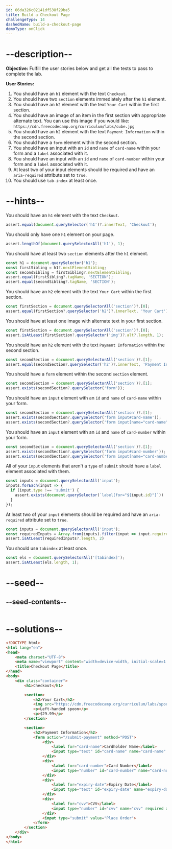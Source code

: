 ```yaml
---
id: 66da326c02141df538f29ba5
title: Build a Checkout Page
challengeType: 14
dashedName: build-a-checkout-page
demoType: onClick
---
```


# --description--

**Objective:** Fulfill the user stories below and get all the tests to pass to complete the lab.

**User Stories:**

1. You should have an `h1` element with the text `Checkout`.
1. You should have two `section` elements immediately after the `h1` element.
1. You should have an `h2` element with the text `Your Cart` within the first section.
1. You should have an image of an item in the first section with appropriate alternate text. You can use this image if you would like: `https://cdn.freecodecamp.org/curriculum/labs/cube.jpg`
1. You should have an `h2` element with the text `Payment Information` within the second section.
1. You should have a `form` element within the second section.
1. You should have an input with an `id` and `name` of `card-name` within your form and a `label` associated with it.
1. You should have an input with an `id` and `name` of `card-number` within your form and a `label` associated with it.
1. At least two of your input elements should be required and have an `aria-required` attribute set to `true`.
1. You should use `tab-index` at least once.

# --hints--

You should have an `h1` element with the text `Checkout`.

```js
assert.equal(document.querySelector('h1')?.innerText, 'Checkout');
```

You should only have one `h1` element on your page.

```js
assert.lengthOf(document.querySelectorAll('h1'), 1);
```

You should have at least two `section` elements after the `h1` element.

```js
const h1 = document.querySelector('h1');
const firstSibling = h1?.nextElementSibling;
const secondSibling = firstSibling?.nextElementSibling;
assert.equal(firstSibling?.tagName, 'SECTION');
assert.equal(secondSibling?.tagName, 'SECTION');
```

You should have an `h2` element with the text `Your Cart` within the first section.

```js
const firstSection = document.querySelectorAll('section')?.[0];
assert.equal(firstSection?.querySelector('h2')?.innerText, 'Your Cart');
```

You should have at least one image with alternate text in your first section.

```js
const firstSection = document.querySelectorAll('section')?.[0];
assert.isAtLeast(firstSection?.querySelector('img')?.alt?.length, 1);
```

You should have an `h2` element with the text `Payment Information` within the second section.

```js
const secondSection = document.querySelectorAll('section')?.[1];
assert.equal(secondSection?.querySelector('h2')?.innerText, 'Payment Information');
```

You should have a `form` element within the second `section` element.

```js
const secondSection = document.querySelectorAll('section')?.[1];
assert.exists(secondSection?.querySelector('form'));
```

You should have an `input` element with an `id` and `name` of `card-name` within your form.

```js
const secondSection = document.querySelectorAll('section')?.[1];
assert.exists(secondSection?.querySelector('form input#card-name'));
assert.exists(secondSection?.querySelector('form input[name="card-name"]'));
```

You should have an `input` element with an `id` and `name` of `card-number` within your form.

```js
const secondSection = document.querySelectorAll('section')?.[1];
assert.exists(secondSection?.querySelector('form input#card-number'));
assert.exists(secondSection?.querySelector('form input[name="card-number"]'));
```

All of your `input` elements that aren't a `type` of `submit` should have a `label` element associated with them.

```js
const inputs = document.querySelectorAll('input');
inputs.forEach(input => {
  if (input.type !== 'submit') {
    assert.exists(document.querySelector(`label[for="${input.id}"]`))
  }
});
```

At least two of your `input` elements should be required and have an `aria-required` attribute set to `true`.

```js
const inputs = document.querySelectorAll('input');
const requiredInputs = Array.from(inputs).filter(input => input.required && input.getAttribute('aria-required') === 'true');
assert.isAtLeast(requiredInputs?.length, 2)
```

You should use `tabindex` at least once.

```js
const els = document.querySelectorAll('[tabindex]');
assert.isAtLeast(els.length, 1);
```

# --seed--

## --seed-contents--

```html

```

# --solutions--

```html
<!DOCTYPE html>
<html lang="en">
<head>
    <meta charset="UTF-8">
    <meta name="viewport" content="width=device-width, initial-scale=1.0">
    <title>Checkout Page</title>
</head>
<body>
    <div class="container">
        <h1>Checkout</h1>

        <section>
            <h2>Your Cart</h2>
            <img src="https://cdn.freecodecamp.org/curriculum/labs/spoon.jpg" alt="Left-handed spoon">
            <p>Left-handed spoon</p>
            <p>$29.99</p>
        </section>

        <section>
            <h2>Payment Information</h2>
            <form action="/submit-payment" method="POST">
                <div>
                    <label for="card-name">Cardholder Name</label>
                    <input type="text" id="card-name" name="card-name" required aria-required="true" tabindex="0">
                </div>
                <div>
                    <label for="card-number">Card Number</label>
                    <input type="number" id="card-number" name="card-number" required aria-required="true">
                </div>
                <div>
                    <label for="expiry-date">Expiry Date</label>
                    <input type="text" id="expiry-date" name="expiry-date" placeholder="MM/YY" required aria-required="true">
                </div>
                <div>
                    <label for="cvv">CVV</label>
                    <input type="number" id="cvv" name="cvv" required aria-required="true" aria-label="Card Verification Value">
                </div>
                <input type="submit" value="Place Order">
            </form>
        </section>
    </div>
</body>
</html>
```
